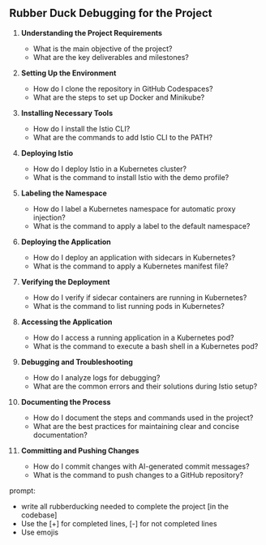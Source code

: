 ## Rubber Duck Debugging for the Project

1. **Understanding the Project Requirements**
    - What is the main objective of the project?
    - What are the key deliverables and milestones?

2. **Setting Up the Environment**
    - How do I clone the repository in GitHub Codespaces?
    - What are the steps to set up Docker and Minikube?

3. **Installing Necessary Tools**
    - How do I install the Istio CLI?
    - What are the commands to add Istio CLI to the PATH?

4. **Deploying Istio**
    - How do I deploy Istio in a Kubernetes cluster?
    - What is the command to install Istio with the demo profile?

5. **Labeling the Namespace**
    - How do I label a Kubernetes namespace for automatic proxy injection?
    - What is the command to apply a label to the default namespace?

6. **Deploying the Application**
    - How do I deploy an application with sidecars in Kubernetes?
    - What is the command to apply a Kubernetes manifest file?

7. **Verifying the Deployment**
    - How do I verify if sidecar containers are running in Kubernetes?
    - What is the command to list running pods in Kubernetes?

8. **Accessing the Application**
    - How do I access a running application in a Kubernetes pod?
    - What is the command to execute a bash shell in a Kubernetes pod?

9. **Debugging and Troubleshooting**
    - How do I analyze logs for debugging?
    - What are the common errors and their solutions during Istio setup?

10. **Documenting the Process**
    - How do I document the steps and commands used in the project?
    - What are the best practices for maintaining clear and concise documentation?

11. **Committing and Pushing Changes**
    - How do I commit changes with AI-generated commit messages?
    - What is the command to push changes to a GitHub repository?

prompt:
- write all rubberducking needed to complete the project [in the codebase]
- Use the [+] for completed lines, [-] for not completed lines
- Use emojis 